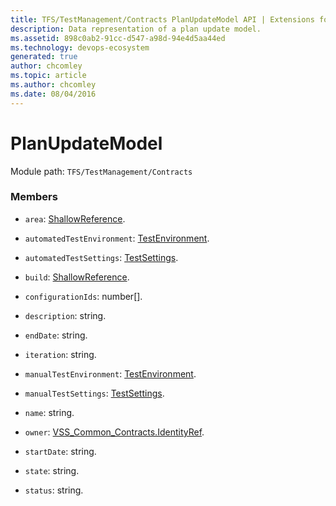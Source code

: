 ```yaml
---
title: TFS/TestManagement/Contracts PlanUpdateModel API | Extensions for Azure DevOps Services
description: Data representation of a plan update model.
ms.assetid: 898c0ab2-91cc-d547-a98d-94e4d5aa44ed
ms.technology: devops-ecosystem
generated: true
author: chcomley
ms.topic: article
ms.author: chcomley
ms.date: 08/04/2016
---
```


# PlanUpdateModel

Module path: `TFS/TestManagement/Contracts`

### Members

* `area`: [ShallowReference](../../../TFS/TestManagement/Contracts/ShallowReference.md).

* `automatedTestEnvironment`: [TestEnvironment](../../../TFS/TestManagement/Contracts/TestEnvironment.md).

* `automatedTestSettings`: [TestSettings](../../../TFS/TestManagement/Contracts/TestSettings.md).

* `build`: [ShallowReference](../../../TFS/TestManagement/Contracts/ShallowReference.md).

* `configurationIds`: number[].

* `description`: string.

* `endDate`: string.

* `iteration`: string.

* `manualTestEnvironment`: [TestEnvironment](../../../TFS/TestManagement/Contracts/TestEnvironment.md).

* `manualTestSettings`: [TestSettings](../../../TFS/TestManagement/Contracts/TestSettings.md).

* `name`: string.

* `owner`: [VSS_Common_Contracts.IdentityRef](../../../VSS/WebApi/Contracts/IdentityRef.md).

* `startDate`: string.

* `state`: string.

* `status`: string.
